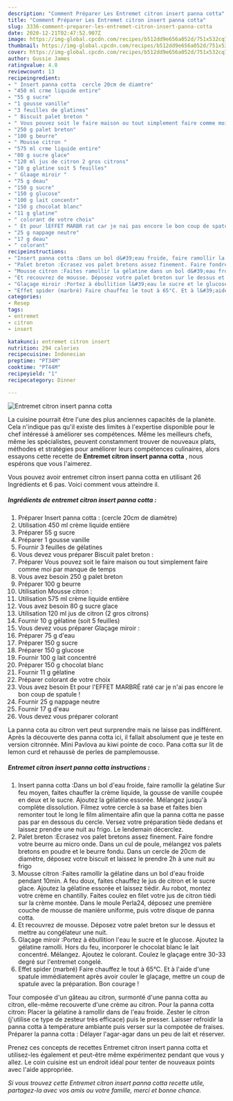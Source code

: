 ```yaml
---
description: "Comment Préparer Les Entremet citron insert panna cotta"
title: "Comment Préparer Les Entremet citron insert panna cotta"
slug: 3336-comment-preparer-les-entremet-citron-insert-panna-cotta
date: 2020-12-21T02:47:52.907Z
image: https://img-global.cpcdn.com/recipes/b512dd9e656a052d/751x532cq70/entremet-citron-insert-panna-cotta-photo-principale-de-la-recette.jpg
thumbnail: https://img-global.cpcdn.com/recipes/b512dd9e656a052d/751x532cq70/entremet-citron-insert-panna-cotta-photo-principale-de-la-recette.jpg
cover: https://img-global.cpcdn.com/recipes/b512dd9e656a052d/751x532cq70/entremet-citron-insert-panna-cotta-photo-principale-de-la-recette.jpg
author: Gussie James
ratingvalue: 4.8
reviewcount: 13
recipeingredient:
- " Insert panna cotta  cercle 20cm de diamtre"
- "450 ml crme liquide entire"
- "55 g sucre"
- "1 gousse vanille"
- "3 feuilles de glatines"
- " Biscuit palet breton "
- " Vous pouvez soit le faire maison ou tout simplement faire comme moi par manque de temps"
- "250 g palet breton"
- "100 g beurre"
- " Mousse citron "
- "575 ml crme liquide entire"
- "80 g sucre glace"
- "120 ml jus de citron 2 gros citrons"
- "10 g glatine soit 5 feuilles"
- " Glaage miroir "
- "75 g deau"
- "150 g sucre"
- "150 g glucose"
- "100 g lait concentr"
- "150 g chocolat blanc"
- "11 g glatine"
- " colorant de votre choix"
- " Et pour lEFFET MARBR rat car je nai pas encore le bon coup de spatule "
- "25 g nappage neutre"
- "17 g deau"
- " colorant"
recipeinstructions:
- "Insert panna cotta :Dans un bol d&#39;eau froide, faire ramollir la gélatine Sur feu moyen, faites chauffer la crème liquide, la gousse de vanille coupée en deux et le sucre. Ajoutez la gélatine essorée. Mélangez jusqu&#39;à complète dissolution. Filmez votre cercle à sa base et faites bien remonter tout le long le film alimentaire afin que la panna cotta ne passe pas par en dessous du cercle. Versez votre préparation tiède dedans et laissez prendre une nuit au frigo. Le lendemain décerclez."
- "Palet breton :Ecrasez vos palet bretons assez finement. Faire fondre votre beurre au micro onde. Dans un cul de poule, mélangez vos palets bretons en poudre et le beurre fondu. Dans un cercle de 20cm de diamètre, déposez votre biscuit et laissez le prendre 2h à une nuit au frigo"
- "Mousse citron :Faites ramollir la gélatine dans un bol d&#39;eau froide pendant 10min. A feu doux, faites chauffez le jus de citron et le sucre glace. Ajoutez la gélatine essorée et laissez tiédir. Au robot, montez votre crème en chantilly. Faites coulez en filet votre jus de citron tiédi sur la crème montée. Dans le moule Perla24, déposez une première couche de mousse de manière uniforme, puis votre disque de panna cotta."
- "Et recouvrez de mousse. Déposez votre palet breton sur le dessus et mettre au congélateur une nuit."
- "Glaçage miroir :Portez à ébullition l&#39;eau le sucre et le glucose. Ajoutez la gélatine ramolli. Hors du feu, incorporer le chocolat blanc le lait concentré. Mélangez. Ajoutez le colorant. Coulez le glaçage entre 30-33 degré sur l&#39;entremet congelé."
- "Effet spider (marbré) Faire chauffez le tout à 65°C. Et à l&#39;aide d&#39;une spatule immédiatement après avoir couler le glaçage, mettre un coup de spatule avec la préparation. Bon courage !"
categories:
- Resep
tags:
- entremet
- citron
- insert

katakunci: entremet citron insert 
nutrition: 294 calories
recipecuisine: Indonesian
preptime: "PT34M"
cooktime: "PT44M"
recipeyield: "1"
recipecategory: Dinner

---
```



![Entremet citron insert panna cotta](https://img-global.cpcdn.com/recipes/b512dd9e656a052d/751x532cq70/entremet-citron-insert-panna-cotta-photo-principale-de-la-recette.jpg)

La cuisine pourrait être l'une des plus anciennes capacités de la planète. Cela n'indique pas qu'il existe des limites à l'expertise disponible pour le chef intéressé à améliorer ses compétences. Même les meilleurs chefs, même les spécialistes, peuvent constamment trouver de nouveaux plats, méthodes et stratégies pour améliorer leurs compétences culinaires, alors essayons cette recette de <strong> Entremet citron insert panna cotta </strong>, nous espérons que vous l'aimerez.

<!--inarticleads1-->

Vous pouvez avoir entremet citron insert panna cotta en utilisant 26 Ingrédients et 6 pas. Voici comment vous atteindre il.

##### Ingrédients de entremet citron insert panna cotta :

1. Préparer  Insert panna cotta : (cercle 20cm de diamètre)
1. Utilisation 450 ml crème liquide entière
1. Préparer 55 g sucre
1. Préparer 1 gousse vanille
1. Fournir 3 feuilles de gélatines
1. Vous devez vous préparer  Biscuit palet breton :
1. Préparer  Vous pouvez soit le faire maison ou tout simplement faire comme moi par manque de temps
1. Vous avez besoin 250 g palet breton
1. Préparer 100 g beurre
1. Utilisation  Mousse citron :
1. Utilisation 575 ml crème liquide entière
1. Vous avez besoin 80 g sucre glace
1. Utilisation 120 ml jus de citron (2 gros citrons)
1. Fournir 10 g gélatine (soit 5 feuilles)
1. Vous devez vous préparer  Glaçage miroir :
1. Préparer 75 g d&#39;eau
1. Préparer 150 g sucre
1. Préparer 150 g glucose
1. Fournir 100 g lait concentré
1. Préparer 150 g chocolat blanc
1. Fournir 11 g gélatine
1. Préparer  colorant de votre choix
1. Vous avez besoin  Et pour l&#39;EFFET MARBRÉ raté car je n&#39;ai pas encore le bon coup de spatule !
1. Fournir 25 g nappage neutre
1. Fournir 17 g d&#39;eau
1. Vous devez vous préparer  colorant


La panna cota au citron vert peut surprendre mais ne laisse pas indifférent. Après la découverte des panna cotta ici, il fallait absolument que je teste en version citronnée. Mini Pavlova au kiwi pointe de coco. Pana cotta sur lit de lemon curd et rehaussè de perles de pamplemousse. 

<!--inarticleads2-->

##### Entremet citron insert panna cotta instructions :

1. Insert panna cotta :Dans un bol d&#39;eau froide, faire ramollir la gélatine Sur feu moyen, faites chauffer la crème liquide, la gousse de vanille coupée en deux et le sucre. Ajoutez la gélatine essorée. Mélangez jusqu&#39;à complète dissolution. Filmez votre cercle à sa base et faites bien remonter tout le long le film alimentaire afin que la panna cotta ne passe pas par en dessous du cercle. Versez votre préparation tiède dedans et laissez prendre une nuit au frigo. Le lendemain décerclez.
1. Palet breton :Ecrasez vos palet bretons assez finement. Faire fondre votre beurre au micro onde. Dans un cul de poule, mélangez vos palets bretons en poudre et le beurre fondu. Dans un cercle de 20cm de diamètre, déposez votre biscuit et laissez le prendre 2h à une nuit au frigo
1. Mousse citron :Faites ramollir la gélatine dans un bol d&#39;eau froide pendant 10min. A feu doux, faites chauffez le jus de citron et le sucre glace. Ajoutez la gélatine essorée et laissez tiédir. Au robot, montez votre crème en chantilly. Faites coulez en filet votre jus de citron tiédi sur la crème montée. Dans le moule Perla24, déposez une première couche de mousse de manière uniforme, puis votre disque de panna cotta.
1. Et recouvrez de mousse. Déposez votre palet breton sur le dessus et mettre au congélateur une nuit.
1. Glaçage miroir :Portez à ébullition l&#39;eau le sucre et le glucose. Ajoutez la gélatine ramolli. Hors du feu, incorporer le chocolat blanc le lait concentré. Mélangez. Ajoutez le colorant. Coulez le glaçage entre 30-33 degré sur l&#39;entremet congelé.
1. Effet spider (marbré) Faire chauffez le tout à 65°C. Et à l&#39;aide d&#39;une spatule immédiatement après avoir couler le glaçage, mettre un coup de spatule avec la préparation. Bon courage !


Tour composée d&#39;un gâteau au citron, surmonté d&#39;une panna cotta au citron, elle-même recouverte d&#39;une crème au citron. Pour la panna cotta citron: Placer la gélatine à ramollir dans de l&#39;eau froide. Zester le citron (j&#39;utilise ce type de zesteur très efficace) puis le presser. Laisser refroidir la panna cotta à température ambiante puis verser sur la compotée de fraises. Préparer la panna cotta : Délayer l&#39;agar-agar dans un peu de lait et réserver. 

<!--inarticleads1-->

<p>
Prenez ces concepts de recettes Entremet citron insert panna cotta et utilisez-les également et peut-être même expérimentez pendant que vous y allez. Le coin cuisine est un endroit idéal pour tenter de nouveaux points avec l'aide appropriée.
</p>

<p>
<i>Si vous trouvez cette Entremet citron insert panna cotta recette utile, partagez-la avec vos amis ou votre famille, merci et bonne chance.</i>
</p>
